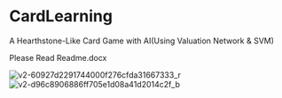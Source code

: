 # CardLearning
A Hearthstone-Like Card Game with AI(Using Valuation Network &amp; SVM)

Please Read Readme.docx

![v2-60927d2291744000f276cfda31667333_r](https://cloud.githubusercontent.com/assets/12566988/24026427/0bc98a38-0afc-11e7-8381-42a5e26c9f58.png)
![v2-d96c8906886ff705e1d08a41d2014c2f_b](https://cloud.githubusercontent.com/assets/12566988/24026471/5afdbb56-0afc-11e7-84d2-caa651e4e7da.png)

